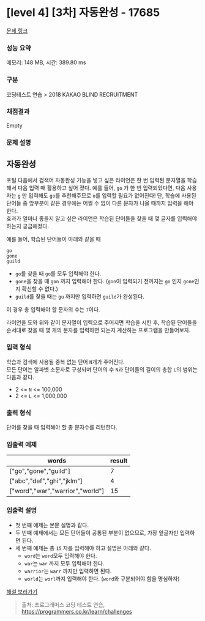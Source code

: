 # [level 4] [3차] 자동완성 - 17685 

[문제 링크](https://school.programmers.co.kr/learn/courses/30/lessons/17685) 

### 성능 요약

메모리: 148 MB, 시간: 389.80 ms

### 구분

코딩테스트 연습 > 2018 KAKAO BLIND RECRUITMENT

### 채점결과

Empty

### 문제 설명

<h2>자동완성</h2>

<p>포털 다음에서 검색어 자동완성 기능을 넣고 싶은 라이언은 한 번 입력된 문자열을 학습해서 다음 입력 때 활용하고 싶어 졌다. 예를 들어, <code>go</code> 가 한 번 입력되었다면, 다음 사용자는 <code>g</code> 만 입력해도 <code>go</code>를 추천해주므로 <code>o</code>를 입력할 필요가 없어진다! 단, 학습에 사용된 단어들 중 앞부분이 같은 경우에는 어쩔 수 없이 다른 문자가 나올 때까지 입력을 해야 한다.<br>
효과가 얼마나 좋을지 알고 싶은 라이언은 학습된 단어들을 찾을 때 몇 글자를 입력해야 하는지 궁금해졌다.</p>

<p>예를 들어, 학습된 단어들이 아래와 같을 때</p>
<div class="highlight"><pre class="codehilite"><code>go
gone
guild
</code></pre></div>
<ul>
<li><code>go</code>를 찾을 때 <code>go</code>를 모두 입력해야 한다.</li>
<li><code>gone</code>을 찾을 때 <code>gon</code> 까지 입력해야 한다. 
(<code>gon</code>이 입력되기 전까지는 <code>go</code> 인지 <code>gone</code>인지 확신할 수 없다.)</li>
<li><code>guild</code>를 찾을 때는 <code>gu</code> 까지만 입력하면 <code>guild</code>가 완성된다.</li>
</ul>

<p>이 경우 총 입력해야 할 문자의 수는 <code>7</code>이다.</p>

<p>라이언을 도와 위와 같이 문자열이 입력으로 주어지면 학습을 시킨 후, 학습된 단어들을 순서대로 찾을 때 몇 개의 문자를 입력하면 되는지 계산하는 프로그램을 만들어보자.</p>

<h3>입력 형식</h3>

<p>학습과 검색에 사용될 중복 없는 단어 <code>N</code>개가 주어진다. <br>
모든 단어는 알파벳 소문자로 구성되며 단어의 수 <code>N</code>과 단어들의 길이의 총합 <code>L</code>의 범위는 다음과 같다.</p>

<ul>
<li>2 &lt;= <code>N</code> &lt;= 100,000</li>
<li>2 &lt;= <code>L</code> &lt;= 1,000,000</li>
</ul>

<h3>출력 형식</h3>

<p>단어를 찾을 때 입력해야 할 총 문자수를 리턴한다.</p>

<h3>입출력 예제</h3>
<table class="table">
        <thead><tr>
<th>words</th>
<th>result</th>
</tr>
</thead>
        <tbody><tr>
<td>["go","gone","guild"]</td>
<td>7</td>
</tr>
<tr>
<td>["abc","def","ghi","jklm"]</td>
<td>4</td>
</tr>
<tr>
<td>["word","war","warrior","world"]</td>
<td>15</td>
</tr>
</tbody>
      </table>
<h3>입출력 설명</h3>

<ul>
<li>첫 번째 예제는 본문 설명과 같다.</li>
<li>두 번째 예제에서는 모든 단어들이 공통된 부분이 없으므로, 가장 앞글자만 입력하면 된다.</li>
<li>세 번째 예제는 총 <code>15</code> 자를 입력해야 하고 설명은 아래와 같다.

<ul>
<li><code>word</code>는 <code>word</code>모두 입력해야 한다.</li>
<li><code>war</code>는 <code>war</code> 까지 모두 입력해야 한다.</li>
<li><code>warrior</code>는 <code>warr</code> 까지만 입력하면 된다.</li>
<li><code>world</code>는 <code>worl</code>까지 입력해야 한다. (<code>word</code>와 구분되어야 함을 명심하자)</li>
</ul></li>
</ul>

<p><a href="http://tech.kakao.com/2017/11/14/kakao-blind-recruitment-round-3/" target="_blank" rel="noopener">해설 보러가기</a></p>


> 출처: 프로그래머스 코딩 테스트 연습, https://programmers.co.kr/learn/challenges